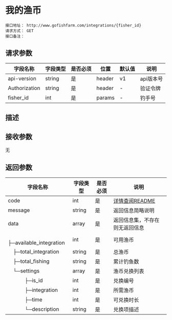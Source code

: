 # 我的渔币
```
接口地址： http://www.gofishfarm.com/integrations/{fisher_id}
请求方式： GET
接口备注：
```
## 请求参数

| 字段名称 | 字段类型 | 是否必须 | 位置 | 默认值 | 说明 |
|    -    |    -    |    -    |  -   |   -   |  -   |
| api-version | string | 是 | header | v1 | api版本号 |
| Authorization | string | 是 | header | - | 验证令牌 |
| fisher_id | int | 是 | params | - | 钓手号 |

## 描述

## 接收参数

无

## 返回参数

| 字段名称 | 字段类型 | 是否必须 | 说明 |
|    -    |    -    |    -    |   -   |
| code | int | 是 | [详情查阅README](https://github.com/waitforu/docs/blob/master/README.md#%E9%83%A8%E5%88%86%E8%BF%94%E5%9B%9E%E4%BF%A1%E6%81%AFcode%E8%A1%A8) |
| message | string | 是 | 返回信息简略说明 |
| data | array | 是 | 返回信息集，不存在则无返回信息 |
|　├─available_integration | int | 是 | 可用渔币 |
|　├─total_integration | string | 是 | 总渔币 |
|　├─total_fishing | string | 是 | 累计钓鱼数 |
|　└─settings | array | 是 | 渔币兑换列表 |
|　 　　├─is_id | int | 是 | 兑换编号 |
|　 　　├─integration | int | 是 | 所需渔币 |
|　 　　├─time | int | 是 | 可兑换时长 |
|　 　　└─description | string | 是 | 兑换项描述 |